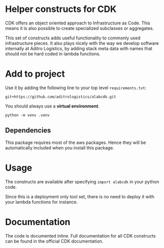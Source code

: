 # Helper constructs for CDK

CDK offers an object oriented approach to Infrastructure as Code. This means it is also possible to create specialized subclasses or aggregates.

This set of constructs adds useful functionality to commonly used infrastructure pieces. It also plays nicely with the way we develop software internally at Aditro Logistics, by adding stack meta data with names that should not be hard coded in lambda functions.

# Add to project
Use it by adding the following line to your top level `requirements.txt`:

```
git+https://github.com/aditrologistics/alabcdk.git
```

You should always use a **virtual environment**.
```
python -m venv .venv
```


## Dependencies
This package requires most of the aws packages. Hence they will be automatically included when you install this package.

# Usage
The constructs are available after specifying `import alabcdk` in your python code.

Since this is a deployment only tool set, there is no need to deploy it with your lambda functions for instance.

# Documentation
The code is documented inline. Full documentation for all CDK constructs can be found in the official CDK documentation.